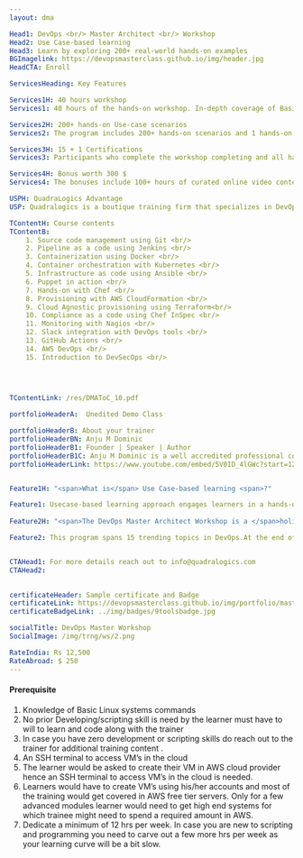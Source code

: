 ```yaml
---
layout: dma

Head1: DevOps <br/> Master Architect <br/> Workshop 
Head2: Use Case-based learning
Head3: Learn by exploring 200+ real-world hands-on examples
BGImagelink: https://devopsmasterclass.github.io/img/header.jpg
HeadCTA: Enroll

ServicesHeading: Key Features

Services1H: 40 hours workshop 
Services1: 40 hours of the hands-on workshop. In-depth coverage of Basic to Advanced topics, ideal for beginners and experienced. 

Services2H: 200+ hands-on Use-case scenarios
Services2: The program includes 200+ hands-on scenarios and 1 hands-on capstone project to ensure learning is more practical than just being theoretical. 

Services3H: 15 + 1 Certifications  
Services3: Participants who complete the workshop completing and all hands-on assignments would be awarded a verifiable digital credential hosted on certifyme.online . 

Services4H: Bonus worth 300 $
Services4: The bonuses include 100+ hours of curated online video contents , Life time acess to QLS DevOps Community 

USPH: QuadraLogics Advantage
USP: Quadralogics is a boutique training firm that specializes in DevOps training and consulting. Since our inception in 2014, QuadraLogics has facilitated more than 150+ corporate and public workshops enabling more than 10000+ practitioners. We are trusted partners with global brands like Pluralsight, Udacity, Coursera, etc and enable them in designing/delivering technical content and training. Quadralogics today is one of the most trusted training/content producers and a premium player in the B2B DevOps market. Building on our experience, our industry experts have carefully handcrafted the workshop "DevOps Master Architect". We use a technique called “Task-based learning”. In this approach, the practitioner learns by exploring 200+ hands-on, real-life scenarios. This unique style enables the practitioner to be more competent and highly productive after the workshop.

TContentH: Course contents
TContentB: 
    1. Source code management using Git <br/>
    2. Pipeline as a code using Jenkins <br/>
    3. Containerization using Docker <br/>
    4. Container orchestration with Kubernetes <br/>
    5. Infrastructure as code using Ansible <br/>
    6. Puppet in action <br/>
    7. Hands-on with Chef <br/>
    8. Provisioning with AWS CloudFormation <br/>
    9. Cloud Agnostic provisioning using Terraform<br/>
    10. Compliance as a code using Chef InSpec <br/>
    11. Monitoring with Nagios <br/>
    12. Slack integration with DevOps tools <br/>
    13. GitHub Actions <br/>
    14. AWS DevOps <br/>
    15. Introduction to DevSecOps <br/>

    
    

TContentLink: /res/DMAToC_10.pdf

portfolioHeaderA:  Unedited Demo Class 

portfolioHeaderB: About your trainer
portfolioHeaderBN: Anju M Dominic
portfolioHeaderB1: Founder | Speaker | Author
portfolioHeaderB1C: Anju M Dominic is a well accredited professional corporate trainer and consultant in the field of DevOps . She has conducted over 150+ hands-on workshops across different product and service companies. She is also a trainer/author across various training companies including PluralSight, Edureka, KnowledgeHut, etc. She is currently the Principal consultant and founder of QuadraLogics, a boutique training/consulting firm. Anju is well known for her contributions to technical articles which includes two books and several whitepapers in the field of software engineering. She is also a regular speaker for many DevOps and Agile conferences
portfolioHeaderLink: https://www.youtube.com/embed/5V0ID_4lGWc?start=12


Feature1H: "<span>What is</span> Use Case-based learning <span>?"

Feature1: Usecase-based learning approach engages learners in a hands-on exercise of specific scenarios that resemble real-world examples. This learner-centric method helps learners gain not only the required knowledge but the key skill to apply the gained knowledge. Focusing on learning how to apply knowledge is essential for practical subjects like DevOps. In our 12 weeks DevOps Master Architect program we use Use Case-based learning technique. Our practitioner learns by exploring 200+ hands-on, real-life scenarios. 
 
Feature2H: "<span>The DevOps Master Architect Workshop is a </span>holistic, comprehensive program <span>that covers 15 most leading technology used across the DevOps spectrum.</span>"

Feature2: This program spans 15 trending topics in DevOps.At the end of the program learners has to complete a capstone project where learner puts in the practices from DevOps world


CTAHead1: For more details reach out to info@quadralogics.com
CTAHead2:
                      

certificateHeader: Sample certificate and Badge 
certificateLink: https://devopsmasterclass.github.io/img/portfolio/master.jpg
certificateBadgeLink: ../img/badges/9toolsbadge.jpg

socialTitle: DevOps Master Workshop
SocialImage: /img/trng/ws/2.png

RateIndia: Rs 12,500
RateAbroad: $ 250
---
```


#### Prerequisite

1. Knowledge of Basic Linux systems commands
2. No prior Developing/scripting skill is need by the learner must have to will to learn and code along with  the trainer
3. In case you have zero development or scripting skills do reach out to the trainer for additional training content . 
4. An SSH terminal to access VM’s in the cloud
5. The learner would be asked to create their VM in AWS cloud provider hence an SSH terminal to access VM’s in the cloud is needed.
6. Learners would have to create VM’s using his/her accounts and most of the training would get covered in AWS free tier servers. Only for a few advanced modules learner would need to get high end systems for which trainee might need to spend a required amount in AWS.
7. Dedicate a minimum of 12 hrs per week. In case you are new to scripting and programming you need to carve out a few more hrs per week as your learning curve will be a bit slow.

